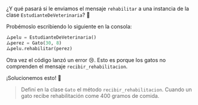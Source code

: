 ¿Y qué pasará si le enviamos el mensaje `rehabilitar` a una instancia de la clase `EstudianteDeVeterinaria`? :thinking:

Probémoslo escribiendo lo siguiente en la consola:

```python
ムpelu = EstudianteDeVeterinaria()
ムperez = Gato(30, 8)
ムpelu.rehabilitar(perez)
```

Otra vez el código lanzó un error :cry:.
Esto es porque los gatos no comprenden el mensaje `recibir_rehabilitacion`. 

¡Solucionemos esto! :muscle:

> Definí en la clase `Gato` el método `recibir_rehabilitacion`. Cuando un gato recibe rehabilitación come 400 gramos de comida.